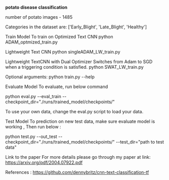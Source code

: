 **potato disease classification**

number of potato images - 1485

Categories in the dataset are:
['Early_Blight', 'Late_Blight', 'Healthy']

Train Model
To train on Optimized Text CNN
python ADAM_optmized_train.py

Lightweight Text CNN
python singleADAM_LW_train.py

Lightweight TextCNN with Dual Optimizer
Switches from Adam to SGD when a triggering condition is satisfied. python SWAT_LW_train.py

Optional arguments:
python train.py --help

Evaluate Model
To evaluate, run below command

python eval.py --eval_train --checkpoint_dir="./runs/trained_model/checkpoints/"

To use your own data, change the eval.py script to load your data.

Test Model
To prediction on new test data, make sure evaluate model is working , Then run below :

python test.py --out_test --checkpoint_dir="./runs/trained_model/checkpoints/" --test_dir="path to test data"

Link to the paper
For more details please go through my paper at link: https://arxiv.org/pdf/2004.07922.pdf

References :
https://github.com/dennybritz/cnn-text-classification-tf
